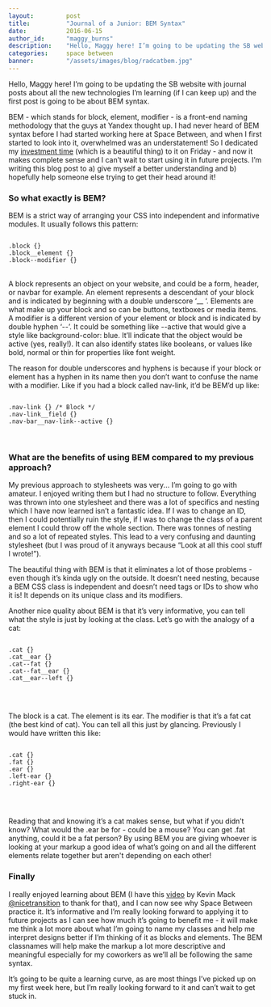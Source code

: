 ```yaml
---
layout:         post
title:          "Journal of a Junior: BEM Syntax"
date:           2016-06-15
author_id:      "maggy_burns"
description:    "Hello, Maggy here! I’m going to be updating the SB website with journal posts about all the new technologies I’m learning (if I can keep up) and the first post is going to be about BEM syntax. "
categories:     space between
banner:         "/assets/images/blog/radcatbem.jpg"
---
```


Hello, Maggy here! I’m going to be updating the SB website with journal posts about all the new technologies I’m learning (if I can keep up) and the first post is going to be about BEM syntax. 

BEM - which stands for block, element, modifier - is a front-end naming methodology that the guys at Yandex thought up. I had never heard of BEM syntax before I had started working here at Space Between, and when I first started to look into it, overwhelmed was an understatement! So I dedicated my [investment time](/space/between/2016/04/20/Investment-time.html) (which is a beautiful thing) to it on Friday - and now it makes complete sense and I can’t wait to start using it in future projects. I’m writing this blog post to a) give myself a better understanding and b) hopefully help someone else trying to get their head around it!

### So what exactly is BEM?

BEM is a strict way of arranging your CSS into independent and informative modules. It usually follows this pattern:

<pre><code class="scss">
.block {}
.block__element {}
.block--modifier {}
</code></pre>

<br>
A block represents an object on your website, and could be a form, header, or navbar for example.
An element represents a descendant of your block and is indicated by beginning with a double underscore ‘__ ‘. Elements are what make up your block and so can be buttons, textboxes or media items.
A modifier is a different version of your element or block and is indicated by double hyphen ‘--’. It could be something like --active that would give a style like background-color: blue. It’ll indicate that the object would be active (yes, really!). It can also identify states like booleans, or values like bold, normal or thin for properties like font weight.

The reason for double underscores and hyphens is because if your block or element has a hyphen in its name then you don’t want to confuse the name with a modifier. Like if you had a block called nav-link, it’d be BEM’d up like:

<pre><code class="scss">
.nav-link {} /* Block */
.nav-link__field {}
.nav-bar__nav-link--active {}
</code></pre>

<br/>

### What are the benefits of using BEM compared to my previous approach?

My previous approach to stylesheets was very... I’m going to go with amateur. I enjoyed writing them but I had no structure to follow. Everything was thrown into one stylesheet and there was a lot of specifics and nesting which I have now learned isn’t a fantastic idea. If I was to change an ID, then I could potentially ruin the style, if I was to change the class of a parent element I could throw off the whole section. There was tonnes of nesting and so a lot of repeated styles. This lead to a very confusing and daunting stylesheet (but I was proud of it anyways because “Look at all this cool stuff I wrote!”).

The beautiful thing with BEM is that it eliminates a lot of those problems - even though it’s kinda ugly on the outside. It doesn’t need nesting, because a BEM CSS class is independent and doesn’t need tags or IDs to show who it is! It depends on its unique class and its modifiers. 

Another nice quality about BEM is that it’s very informative, you can tell what the style is just by looking at the class. Let’s go with the analogy of a cat:

<pre><code class="scss">
.cat {}
.cat__ear {}
.cat--fat {}
.cat--fat__ear {}
.cat__ear--left {}

</code></pre>
<br/>


The block is a cat. The element is its ear. The modifier is that it’s a fat cat (the best kind of cat). You can tell all this just by glancing. Previously I would have written this like:

<pre><code class="scss">
.cat {}
.fat {}
.ear {}
.left-ear {}
.right-ear {}

</code></pre>
<br/>

Reading that and knowing it’s a cat makes sense, but what if you didn’t know? What would the .ear be for - could be a mouse? You can get .fat anything, could it be a fat person? By using BEM you are giving whoever is looking at your markup a good idea of what’s going on and all the different elements relate together but aren't depending on each other!

### Finally

I really enjoyed learning about BEM (I have this [video](https://www.youtube.com/watch?v=vgg-NsKZaE4) by Kevin Mack [@nicetransition](https://twitter.com/nicetransition) to thank for that), and I can now see why Space Between practice it. It’s informative and I’m really looking forward to applying it to future projects as I can see how much it’s going to benefit me  - it will make me think a lot more about what I’m going to name my classes and help me interpret designs better if I’m thinking of it as blocks and elements. The BEM classnames will help make the markup a lot more descriptive and meaningful especially for my coworkers as we’ll all be following the same syntax.

It’s going to be quite a learning curve, as are most things I’ve picked up on my first week here, but I’m really looking forward to it and can’t wait to get stuck in.


